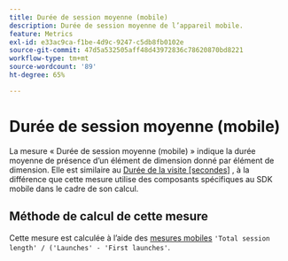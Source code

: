 ```yaml
---
title: Durée de session moyenne (mobile)
description: Durée de session moyenne de l’appareil mobile.
feature: Metrics
exl-id: e33ac9ca-f1be-4d9c-9247-c5db8fb0102e
source-git-commit: 47d5a532505aff48d43972836c78620870bd8221
workflow-type: tm+mt
source-wordcount: '89'
ht-degree: 65%

---
```


# Durée de session moyenne (mobile)

La mesure « Durée de session moyenne (mobile) » indique la durée moyenne de présence d’un élément de dimension donné par élément de dimension. Elle est similaire au [Durée de la visite [secondes]](https://experienceleague.adobe.com/docs/analytics/components/metrics/time-spent-per-visit.html) , à la différence que cette mesure utilise des composants spécifiques au SDK mobile dans le cadre de son calcul.

## Méthode de calcul de cette mesure

Cette mesure est calculée à l’aide des [mesures mobiles](https://experienceleague.adobe.com/docs/mobile-services/using/get-started-ug/mobile-metrics/metrics-reference.html?lang=fr) `'Total session length' / ('Launches' - 'First launches'`.
